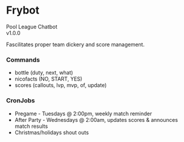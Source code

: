 # Frybot  
Pool League Chatbot  
v1.0.0  
  
Fascilitates proper team dickery and score management.  
  
### Commands  
  * bottle (duty, next, what)  
  * nicofacts (NO, START, YES)  
  * scores (callouts, lvp, mvp, of, update)  
  
### CronJobs  
  * Pregame - Tuesdays @ 2:00pm, weekly match reminder  
  * After Party - Wednesdays @ 2:00am, updates scores & announces match results  
  * Christmas/holidays shout outs  